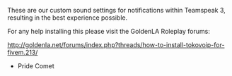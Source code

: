 These are our custom sound settings for notifications within Teamspeak 3, resulting in the best experience possible.

For any help installing this please visit the GoldenLA Roleplay forums:

http://goldenla.net/forums/index.php?threads/how-to-install-tokovoip-for-fivem.213/

- Pride Comet

